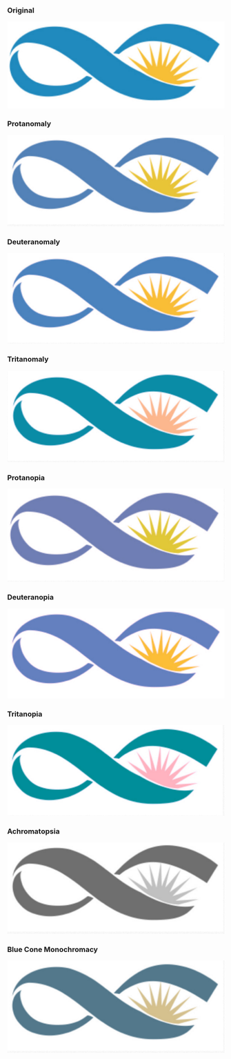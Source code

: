### Original
![](images/IMHICIHU-logotipos/disfunciones/Untitled.jpg)

### Protanomaly
![](images/IMHICIHU-logotipos/disfunciones/Protanomaly.jpg)

### Deuteranomaly
![](images/IMHICIHU-logotipos/disfunciones/Deuteranomaly.jpg)

### Tritanomaly
![](images/IMHICIHU-logotipos/disfunciones/Tritanomaly.jpg)

### Protanopia
![](images/IMHICIHU-logotipos/disfunciones/Protanopia.jpg)

### Deuteranopia
![](images/IMHICIHU-logotipos/disfunciones/Deuteranopia.jpg)

### Tritanopia
![](images/IMHICIHU-logotipos/disfunciones/Tritanopia.jpg)

### Achromatopsia
![](images/IMHICIHU-logotipos/disfunciones/Achromatopsia.jpg)

### Blue Cone Monochromacy
![](images/IMHICIHU-logotipos/disfunciones/Blue_Cone_Monochromacy.jpg)